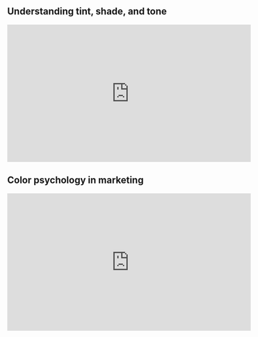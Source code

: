 ## Understanding tint, shade, and tone

<iframe width="560" height="315" src="https://www.youtube-nocookie.com/embed/dSf_C40iI6o" title="YouTube video player" frameborder="0" allow="accelerometer; autoplay; clipboard-write; encrypted-media; gyroscope; picture-in-picture" allowfullscreen></iframe>

## Color psychology in marketing

<iframe width="560" height="315" src="https://www.youtube-nocookie.com/embed/x0smq5ljlf4" title="YouTube video player" frameborder="0" allow="accelerometer; autoplay; clipboard-write; encrypted-media; gyroscope; picture-in-picture" allowfullscreen></iframe>